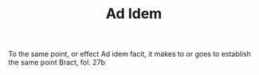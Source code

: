 ---
title: Ad Idem
letter: A
permalink: "/definitions/ad-idem.html"
body: To the same point, or effect Ad idem facit, it makes to or goes to establish
  the same point Bract, fol. 27b
published_at: '2018-07-07'
layout: post
---